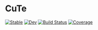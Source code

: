 # CuTe

[![Stable](https://img.shields.io/badge/docs-stable-blue.svg)](https://YichengDWu.github.io/CuTe.jl/stable/)
[![Dev](https://img.shields.io/badge/docs-dev-blue.svg)](https://YichengDWu.github.io/CuTe.jl/dev/)
[![Build Status](https://github.com/YichengDWu/CuTe.jl/actions/workflows/CI.yml/badge.svg?branch=main)](https://github.com/YichengDWu/CuTe.jl/actions/workflows/CI.yml?query=branch%3Amain)
[![Coverage](https://codecov.io/gh/YichengDWu/CuTe.jl/branch/main/graph/badge.svg)](https://codecov.io/gh/YichengDWu/CuTe.jl)
